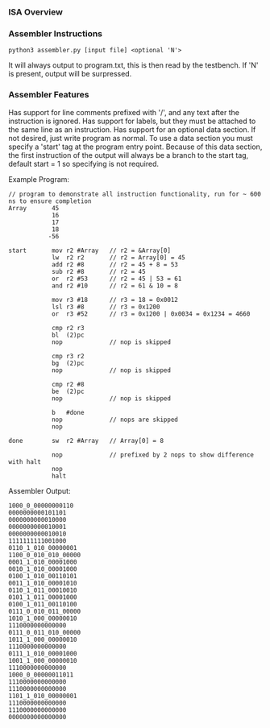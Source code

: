 ### ISA Overview

### Assembler Instructions
```
python3 assembler.py [input file] <optional 'N'>
```
It will always output to program.txt, this is then read by the testbench.
If 'N' is present, output will be surpressed.

### Assembler Features

Has support for line comments prefixed with '/', and any text after the instruction is ignored.
Has support for labels, but they must be attached to the same line as an instruction.
Has support for an optional data section. If not desired, just write program as normal. To use a data section you must specify a 'start' tag at the program entry point.
Because of this data section, the first instruction of the output will always be a branch to the start tag, default start = 1 so specifying is not required.

Example Program:
```
// program to demonstrate all instruction functionality, run for ~ 600 ns to ensure completion
Array       45
            16
            17
            18
           -56

start       mov r2 #Array   // r2 = &Array[0]
            lw  r2 r2       // r2 = Array[0] = 45
            add r2 #8       // r2 = 45 + 8 = 53
            sub r2 #8       // r2 = 45
            or  r2 #53      // r2 = 45 | 53 = 61
            and r2 #10      // r2 = 61 & 10 = 8

            mov r3 #18      // r3 = 18 = 0x0012
            lsl r3 #8       // r3 = 0x1200
            or  r3 #52      // r3 = 0x1200 | 0x0034 = 0x1234 = 4660

            cmp r2 r3
            bl  (2)pc
            nop             // nop is skipped
            
            cmp r3 r2
            bg  (2)pc
            nop             // nop is skipped

            cmp r2 #8
            be  (2)pc
            nop             // nop is skipped

            b   #done
            nop             // nops are skipped
            nop

done        sw  r2 #Array   // Array[0] = 8

            nop             // prefixed by 2 nops to show difference with halt
            nop
            halt

```
Assembler Output:
```
1000_0_00000000110
0000000000101101
0000000000010000
0000000000010001
0000000000010010
1111111111001000
0110_1_010_00000001
1100_0_010_010_00000
0001_1_010_00001000
0010_1_010_00001000
0100_1_010_00110101
0011_1_010_00001010
0110_1_011_00010010
0101_1_011_00001000
0100_1_011_00110100
0111_0_010_011_00000
1010_1_000_00000010
1110000000000000
0111_0_011_010_00000
1011_1_000_00000010
1110000000000000
0111_1_010_00001000
1001_1_000_00000010
1110000000000000
1000_0_00000011011
1110000000000000
1110000000000000
1101_1_010_00000001
1110000000000000
1110000000000000
0000000000000000
```
